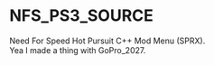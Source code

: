 # NFS_PS3_SOURCE
Need For Speed Hot Pursuit C++ Mod Menu (SPRX). 
<br>
Yea I made a thing with GoPro_2027.
